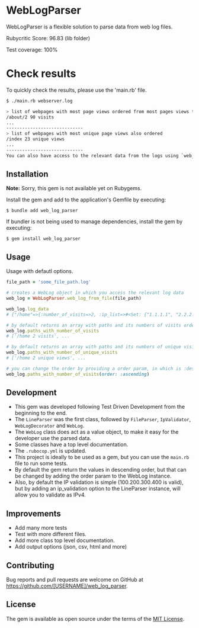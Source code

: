 # WebLogParser

WebLogParser is a flexible solution to parse data from web log files.

Rubycritic Score: 96.83 (lib folder)

Test coverage: 100%

# Check results

To quickly check the results, please use the 'main.rb' file.

```bash
$ ./main.rb webserver.log 

> list of webpages with most page views ordered from most pages views to less page views
/about/2 90 visits
...
-----------------------------
> list of webpages with most unique page views also ordered
/index 23 unique views
...
-----------------------------
You can also have access to the relevant data from the logs using `web_log.log_data`
```

## Installation

**Note:** Sorry, this gem is not available yet on Rubygems.

Install the gem and add to the application's Gemfile by executing:

    $ bundle add web_log_parser

If bundler is not being used to manage dependencies, install the gem by executing:

    $ gem install web_log_parser

## Usage

Usage with defautl options.

```ruby
file_path = 'some_file_path.log'

# creates a WebLog object in which you access the relevant log data
web_log = WebLogParser.web_log_from_file(file_path)

web_log.log_data
# {"/home"=>{:number_of_visits=>2, :ip_list=>#<Set: {"1.1.1.1", "2.2.2.2"}>}, ...

# by default returns an array with paths and its numbers of visits ordered from most pages visits to less page visits
web_log.paths_with_number_of_visits
# ['/home 2 visits', ...

# by default returns an array with paths and its numbers of unique visits ordered the same way
web_log.paths_with_number_of_unique_visits
# ['/home 2 unique views', ...

# you can change the order by providing a order param, in which is :descending by default
web_log.paths_with_number_of_visits(order: :ascending)

```

## Development

- This gem was developed following Test Driven Development from the beginning to the end.
- The `LineParser` was the first class, followed by `FileParser`, `IpValidator`, `WebLogDecorator` and `WebLog`.
- The `WebLog` class does act as a value object, to make it easy for the developer use the parsed data. 
- Some classes have a top level documentation.
- The `.rubocop.yml` is updated.
- This project is ideally to be used as a gem, but you can use the `main.rb` file to run some tests.
- By default the gem return the values in descending order, but that can be changed by adding the order param to the WebLog instance.
- Also, by default the IP validation is simple (100.200.300.400 is valid), but by adding an ip_validation option to the LineParser instance, will allow you to validate as IPv4.

## Improvements

- Add many more tests
- Test with more different files.
- Add more class top level documentation.
- Add output options (json, csv, html and more)

## Contributing

Bug reports and pull requests are welcome on GitHub at https://github.com/[USERNAME]/web_log_parser.

## License

The gem is available as open source under the terms of the [MIT License](https://opensource.org/licenses/MIT).
